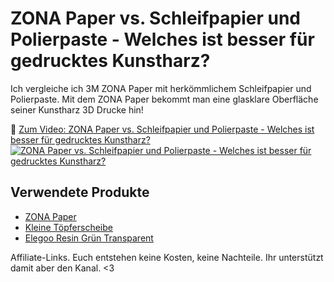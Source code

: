 # ZONA Paper vs. Schleifpapier und Polierpaste - Welches ist besser für gedrucktes Kunstharz?

Ich vergleiche ich 3M ZONA Paper mit herkömmlichem Schleifpapier und Polierpaste. Mit dem ZONA Paper bekommt man eine glasklare Oberfläche seiner Kunstharz 3D Drucke hin!

🎥 [Zum Video: ZONA Paper vs. Schleifpapier und Polierpaste - Welches ist besser für gedrucktes Kunstharz?](https://www.youtube.com/shorts/Ccbm2qCtLCU)
[![ZONA Paper vs. Schleifpapier und Polierpaste - Welches ist besser für gedrucktes Kunstharz?](https://img.youtube.com/vi/Ccbm2qCtLCU/maxresdefault.jpg)](https://www.youtube.com/shorts/Ccbm2qCtLCU)


## Verwendete Produkte

* [ZONA Paper](https://amzn.to/3YbmEGY)
* [Kleine Töpferscheibe](https://amzn.to/3ZkAzLF)
* [Elegoo Resin Grün Transparent](https://amzn.to/3ISUlbM)

Affiliate-Links. Euch entstehen keine Kosten, keine Nachteile.
Ihr unterstützt damit aber den Kanal. <3